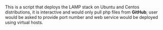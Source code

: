 This is a script that deploys the LAMP stack on Ubuntu and Centos distributions, it is interactive and would only pull php files from **GitHub**; user would be asked to provide port number and web service would be deployed using virtual hosts.